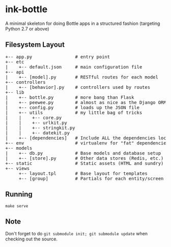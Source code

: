 ink-bottle
==========

A minimal skeleton for doing Bottle apps in a structured fashion (targeting Python 2.7 or above)

## Filesystem Layout

<pre>
+-- app.py                # entry point
+-- etc
|    +-- default.json     # main configuration file
+-- api
|    +-- [model].py       # RESTful routes for each model
+-- controllers
|    +-- [behavior].py    # controllers used by routes
+-- lib
|    +-- bottle.py        # more bang than Flask
|    +-- peewee.py        # almost as nice as the Django ORM
|    +-- config.py        # loads up the JSON file 
|    +-- utils            # my little bag of tricks
|    |    +-- core.py
|    |    +-- urlkit.py
|    |    +-- stringkit.py
|    |    +-- datekit.py
|    +-- [dependencies]   # Include ALL the dependencies locally
+-- env                   # virtualenv for "fat" dependencies
+-- models
|    +-- db.py            # Base models and database setup
|    +-- [store].py       # Other data stores (Redis, etc.)
+-- static                # Static assets (HTML and sundry)
+-- views
     +-- layout.tpl       # Base layout for templates
     +-- [group]          # Partials for each entity/screen
</pre>


## Running

    make serve


## Note

Don't forget to do `git submodule init; git submodule update` when checking out the source.

